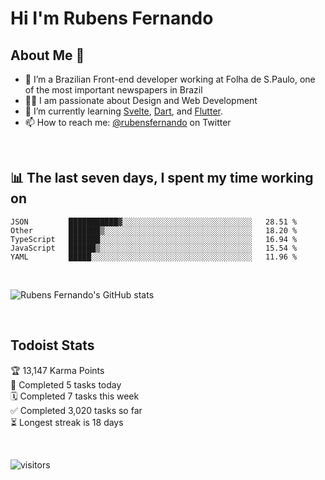 # Hi I'm Rubens Fernando

## About Me 🚀

- 🌱 I’m a Brazilian Front-end developer working at Folha de S.Paulo, one of the most important newspapers in Brazil
- 👨‍💻 I am passionate about Design and Web Development
- 📖 I’m currently learning [Svelte](https://svelte.dev/), [Dart](https://dart.dev/), and [Flutter](https://flutter.dev/).
- 📫 How to reach me: [@rubensfernando](https://twitter.com/rubensfernando) on Twitter

<br />

## 📊 The last seven days, I spent my time working on

<!--START_SECTION:waka-->
```text
JSON         ███████████▓░░░░░░░░░░░░░░░░░░░░░░░░░░░░░   28.51 % 
Other        ███████▒░░░░░░░░░░░░░░░░░░░░░░░░░░░░░░░░░   18.20 % 
TypeScript   ███████░░░░░░░░░░░░░░░░░░░░░░░░░░░░░░░░░░   16.94 % 
JavaScript   ██████▒░░░░░░░░░░░░░░░░░░░░░░░░░░░░░░░░░░   15.54 % 
YAML         █████░░░░░░░░░░░░░░░░░░░░░░░░░░░░░░░░░░░░   11.96 % 
```
<!--END_SECTION:waka-->

<br />

![Rubens Fernando's GitHub stats](https://github-readme-stats.vercel.app/api?username=rubensfernando&show_icons=true&hide_border=true)

<br />

## Todoist Stats

<!-- TODO-IST:START -->
🏆  13,147 Karma Points           
🌸  Completed 5 tasks today           
🗓  Completed 7 tasks this week           
✅  Completed 3,020 tasks so far           
⏳  Longest streak is 18 days
<!-- TODO-IST:END -->

<br>

![visitors](https://visitor-badge.laobi.icu/badge?page_id=rubensfernando.rubensfernando)
